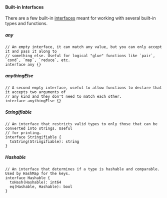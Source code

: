 #### Built-in Interfaces

There are a few built-in [interfaces](../interfaces.md) meant for working with several built-in types and functions.

##### any

```alan
// An empty interface, it can match any value, but you can only accept it and pass it along to
// something else. Useful for logical "glue" functions like `pair`, `cond`, `map`, `reduce`, etc.
interface any {}
```

##### anythingElse

```alan
// A second empty interface, useful to allow functions to declare that it accepts two arguments of
// any kind and they don't need to match each other.
interface anythingElse {}
```

##### Stringifiable

```alan
// An interface that restricts valid types to only those that can be converted into strings. Useful
// for printing.
interface Stringifiable {
  toString(Stringifiable): string
}
```

##### Hashable

```alan
// An interface that determines if a type is hashable and comparable. Used by HashMap for the keys.
interface Hashable {
  toHash(Hashable): int64
  eq(Hashable, Hashable): bool
}
```